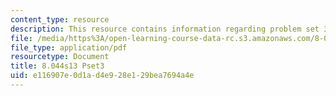 ```yaml
---
content_type: resource
description: This resource contains information regarding problem set 3.
file: /media/https%3A/open-learning-course-data-rc.s3.amazonaws.com/8-044-statistical-physics-i-spring-2013/e116907e0d1ad4e928e129bea7694a4e_MIT8_044S13_ps3.pdf
file_type: application/pdf
resourcetype: Document
title: 8.044s13 Pset3
uid: e116907e-0d1a-d4e9-28e1-29bea7694a4e
---
```

